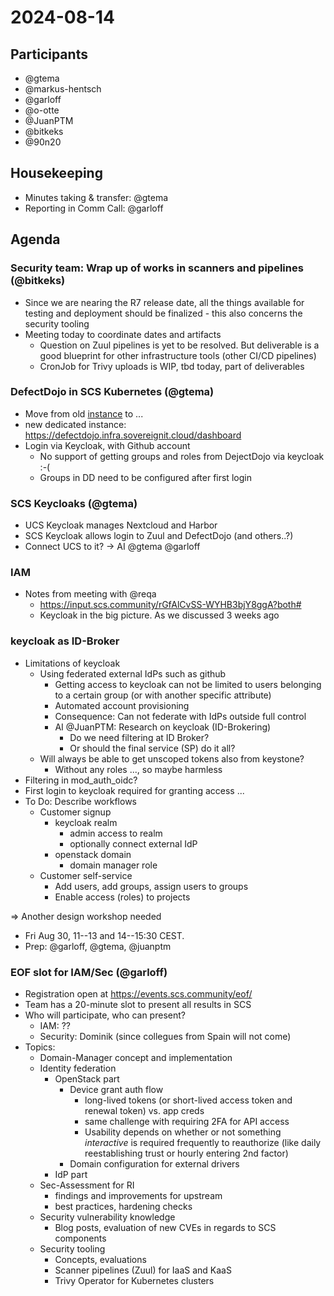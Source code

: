 # 2024-08-14

## Participants

- @gtema
- @markus-hentsch
- @garloff
- @o-otte
- @JuanPTM
- @bitkeks
- @90n20

## Housekeeping

* Minutes taking & transfer: @gtema
* Reporting in Comm Call: @garloff

## Agenda

### Security team: Wrap up of works in scanners and pipelines (@bitkeks)
* Since we are nearing the R7 release date, all the things available for testing and deployment should be finalized - this also concerns the security tooling
* Meeting today to coordinate dates and artifacts
    * Question on Zuul pipelines is yet to be resolved. But deliverable is a good blueprint for other infrastructure tools (other CI/CD pipelines)
    * CronJob for Trivy uploads is WIP, tbd today, part of deliverables

### DefectDojo in SCS Kubernetes (@gtema)
* Move from old [instance](http://213.131.230.166:8080/login?next=/) to ...
* new dedicated instance: https://defectdojo.infra.sovereignit.cloud/dashboard
* Login via Keycloak, with Github account
    * No support of getting groups and roles from DejectDojo via keycloak :-(
    * Groups in DD need to be configured after first login

### SCS Keycloaks (@gtema)
* UCS Keycloak manages Nextcloud and Harbor
* SCS Keycloak allows login to Zuul and DefectDojo (and others..?)
* Connect UCS to it? -> AI @gtema @garloff

### IAM
* Notes from meeting with @reqa
    * https://input.scs.community/rGfAlCvSS-WYHB3bjY8ggA?both#
    * Keycloak in the big picture. As we discussed 3 weeks ago

### keycloak as ID-Broker
* Limitations of keycloak
    * Using federated external IdPs such as github
        * Getting access to keycloak can not be limited to users belonging to a certain group (or with another specific attribute)
        * Automated account provisioning
        * Consequence: Can not federate with IdPs outside full control
        * AI @JuanPTM: Research on keycloak (ID-Brokering)
            * Do we need filtering at ID Broker?
            * Or should the final service (SP) do it all?
    * Will always be able to get unscoped tokens also from keystone?
        * Without any roles ..., so maybe harmless
* Filtering in mod_auth_oidc?
* First login to keycloak required for granting access ...
* To Do: Describe workflows
    * Customer signup
        * keycloak realm
            * admin access to realm
            * optionally connect external IdP
        * openstack domain
            * domain manager role
    * Customer self-service 
        * Add users, add groups, assign users to groups
        * Enable access (roles) to projects

=> Another design workshop needed
- Fri Aug 30, 11--13 and 14--15:30 CEST.
- Prep: @garloff, @gtema, @juanptm


### EOF slot for IAM/Sec (@garloff)
* Registration open at https://events.scs.community/eof/
* Team has a 20-minute slot to present all results in SCS
* Who will participate, who can present?
    * IAM: ??
    * Security: Dominik (since collegues from Spain will not come)
* Topics:
    * Domain-Manager concept and implementation
    * Identity federation
        * OpenStack part
            * Device grant auth flow
                * long-lived tokens (or short-lived access token and renewal token) vs. app creds
                * same challenge with requiring 2FA for API access
                * Usability depends on whether or not something *interactive* is required frequently to reauthorize (like daily reestablishing trust or hourly entering 2nd factor)
            * Domain configuration for external drivers
        * IdP part
    * Sec-Assessment for RI
        * findings and improvements for upstream
        * best practices, hardening checks
    * Security vulnerability knowledge
        * Blog posts, evaluation of new CVEs in regards to SCS components
    * Security tooling
        * Concepts, evaluations
        * Scanner pipelines (Zuul) for IaaS and KaaS
        * Trivy Operator for Kubernetes clusters

